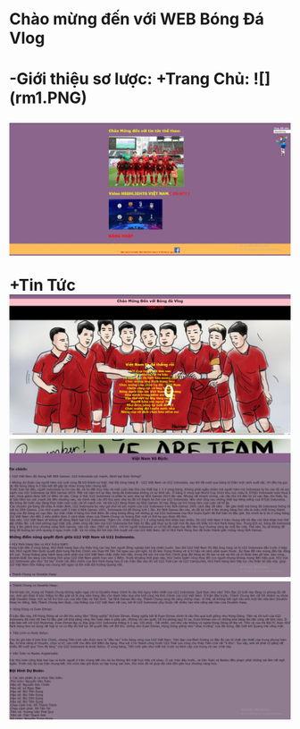 <h1> Chào mừng đến với WEB Bóng Đá Vlog<h1/>
-Giới thiệu sơ lược:
+Trang Chủ:
![](rm1.PNG)<br>
  
![](rm2.PNG)

+Tin Tức
![](rm3.PNG)<br>
![](rm4.PNG)<br>
![](rm5.PNG)<br>
